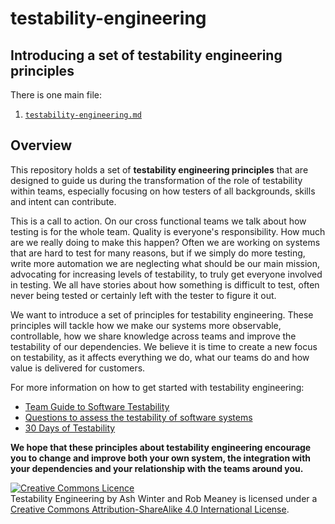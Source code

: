 # testability-engineering

## Introducing a set of testability engineering principles

There is one main file:

1. [`testability-engineering.md`](testability-engineering.md)

## Overview

This repository holds a set of **testability engineering principles** that are designed to guide us during the transformation of the role of testability within teams, especially focusing on how testers of all backgrounds, skills and intent can contribute.

This is a call to action. On our cross functional teams we talk about how testing is for the whole team. Quality is everyone's responsibility. How much are we really doing to make this happen? Often we are working on systems that are hard to test for many reasons, but if we simply do more testing, write more automation we are neglecting what should be our main mission, advocating for increasing levels of testability, to truly get everyone involved in testing. We all have stories about how something is difficult to test, often never being tested or certainly left with the tester to figure it out.

We want to introduce a set of principles for testability engineering. These principles will tackle how we make our systems more observable, controllable, how we share knowledge across teams and improve the testability of our dependencies. We believe it is time to create a new focus on testability, as it affects everything we do, what our teams do and how value is delivered for customers.

For more information on how to get started with testability engineering:

* [Team Guide to Software Testability](http://testabilitybook.com/)
* [Questions to assess the testability of software systems](http://TestabilityQuestions.com/)
* [30 Days of Testability](https://www.ministryoftesting.com/dojo/lessons/30-days-of-testability)

**We hope that these principles about testability engineering encourage you to change and improve both your own system, the integration with your dependencies and your relationship with the teams around you.**

[![Creative Commons Licence](https://i.creativecommons.org/l/by-sa/4.0/88x31.png)](http://creativecommons.org/licenses/by-sa/4.0/)  
Testability Engineering by Ash Winter and Rob Meaney is licensed under a [Creative Commons Attribution-ShareAlike 4.0 International License](http://creativecommons.org/licenses/by-sa/4.0/).